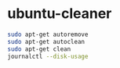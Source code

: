 # ubuntu-cleaner

```sh
sudo apt-get autoremove
sudo apt-get autoclean
sudo apt-get clean
journalctl --disk-usage
```
